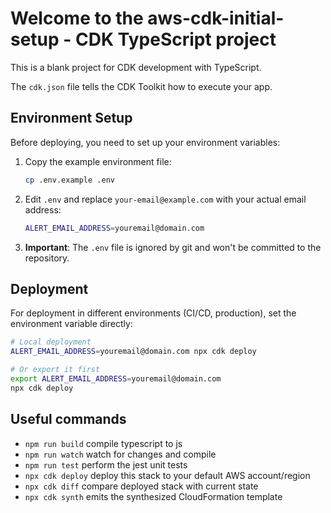# Welcome to the aws-cdk-initial-setup - CDK TypeScript project

This is a blank project for CDK development with TypeScript.

The `cdk.json` file tells the CDK Toolkit how to execute your app.

## Environment Setup

Before deploying, you need to set up your environment variables:

1. Copy the example environment file:

   ```bash
   cp .env.example .env
   ```

2. Edit `.env` and replace `your-email@example.com` with your actual email address:

   ```bash
   ALERT_EMAIL_ADDRESS=youremail@domain.com
   ```

3. **Important**: The `.env` file is ignored by git and won't be committed to the repository.

## Deployment

For deployment in different environments (CI/CD, production), set the environment variable directly:

```bash
# Local deployment
ALERT_EMAIL_ADDRESS=youremail@domain.com npx cdk deploy

# Or export it first
export ALERT_EMAIL_ADDRESS=youremail@domain.com
npx cdk deploy
```

## Useful commands

* `npm run build`   compile typescript to js
* `npm run watch`   watch for changes and compile
* `npm run test`    perform the jest unit tests
* `npx cdk deploy`  deploy this stack to your default AWS account/region
* `npx cdk diff`    compare deployed stack with current state
* `npx cdk synth`   emits the synthesized CloudFormation template
